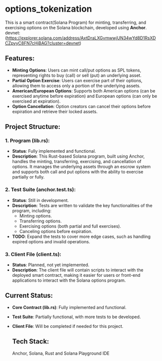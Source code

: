 # options_tokenization

This is a smart contract(Solana Program) for minting, transferring, and exercising options on the Solana blockchain, developed using **Anchor**.
devnet:(https://explorer.solana.com/address/AxtDraLXGvmwwjUN34wYd8D1RsXDCZpvyC8FN7cHjBAG?cluster=devnet)
## Features:
- **Minting Options**: Users can mint call/put options as SPL tokens, representing rights to buy (call) or sell (put) an underlying asset.
- **Partial Option Exercise**: Users can exercise part of their options, allowing them to access only a portion of the underlying assets.
- **American/European Options**: Supports both American options (can be exercised anytime before expiration) and European options (can only be exercised at expiration).
- **Option Cancellation**: Option creators can cancel their options before expiration and retrieve their locked assets.

## Project Structure:

### 1. **Program (lib.rs)**:
- **Status**: Fully implemented and functional.
- **Description**: This Rust-based Solana program, built using Anchor, handles the minting, transferring, exercising, and cancellation of options. It manages the underlying assets through an escrow system and supports both call and put options with the ability to exercise partially or fully.
  
### 2. **Test Suite (anchor.test.ts)**:
- **Status**: Still in development.
- **Description**: Tests are written to validate the key functionalities of the program, including:
  - Minting options.
  - Transferring options.
  - Exercising options (both partial and full exercises).
  - Canceling options before expiration.
- **TODO**: Expand the tests to cover more edge cases, such as handling expired options and invalid operations.

### 3. **Client File (client.ts)**:
- **Status**: Planned, not yet implemented.
- **Description**: The client file will contain scripts to interact with the deployed smart contract, making it easier for users or front-end applications to interact with the Solana options program.


## Current Status:
- **Core Contract (lib.rs)**: Fully implemented and functional.
- **Test Suite**: Partially functional, with more tests to be developed.
- **Client File**: Will be completed if needed for this project.

  ## Tech Stack:
  Anchor, Solana, Rust and Solana Playground IDE

